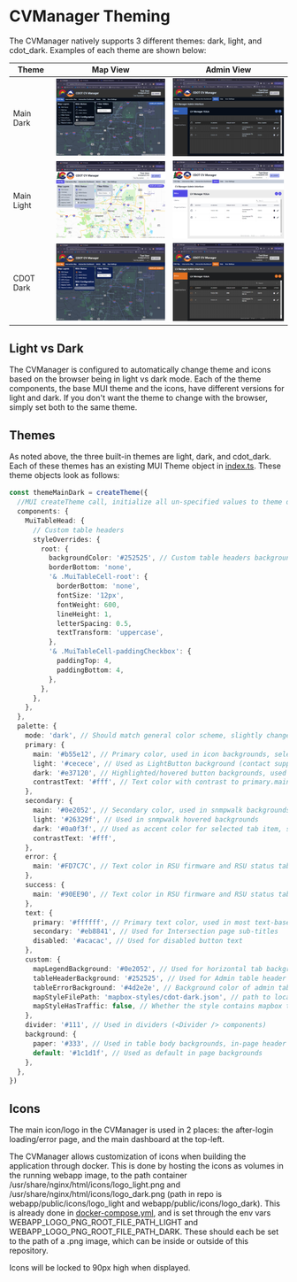 # CVManager Theming

The CVManager natively supports 3 different themes: dark, light, and cdot_dark. Examples of each theme are shown below:

| Theme      | Map View                                                                       | Admin View                                                                         |
| ---------- | ------------------------------------------------------------------------------ | ---------------------------------------------------------------------------------- |
| Main Dark  | <img src="./screenshots/main_dark_map.png" alt="Main Dark Map" width="300"/>   | <img src="./screenshots/main_dark_admin.png" alt="Main Dark Admin" width="300"/>   |
| Main Light | <img src="./screenshots/main_light_map.png" alt="Main Light Map" width="300"/> | <img src="./screenshots/main_light_admin.png" alt="Main Light Admin" width="300"/> |
| CDOT Dark  | <img src="./screenshots/cdot_dark_map.png" alt="CDOT Dark Map" width="300"/>   | <img src="./screenshots/cdot_dark_admin.png" alt="CDOT Dark Admin" width="300"/>   |

## Light vs Dark

The CVManager is configured to automatically change theme and icons based on the browser being in light vs dark mode. Each of the theme components, the base MUI theme and the icons, have different versions for light and dark. If you don't want the theme to change with the browser, simply set both to the same theme.

## Themes

As noted above, the three built-in themes are light, dark, and cdot_dark. Each of these themes has an existing MUI Theme object in [index.ts](./index.ts). These theme objects look as follows:

```ts
const themeMainDark = createTheme({
  //MUI createTheme call, initialize all un-specified values to theme defaults: https://mui.com/material-ui/customization/default-theme/
  components: {
    MuiTableHead: {
      // Custom table headers
      styleOverrides: {
        root: {
          backgroundColor: '#252525', // Custom table headers background color
          borderBottom: 'none',
          '& .MuiTableCell-root': {
            borderBottom: 'none',
            fontSize: '12px',
            fontWeight: 600,
            lineHeight: 1,
            letterSpacing: 0.5,
            textTransform: 'uppercase',
          },
          '& .MuiTableCell-paddingCheckbox': {
            paddingTop: 4,
            paddingBottom: 4,
          },
        },
      },
    },
  },
  palette: {
    mode: 'dark', // Should match general color scheme, slightly changes rendering
    primary: {
      main: '#b55e12', // Primary color, used in icon backgrounds, selected tabs, buttons, checkboxes, ...
      light: '#cecece', // Used as LightButton background (contact support and logout)
      dark: '#e37120', // Highlighted/hovered button backgrounds, used in smaller buttons, admin, toggles. Provides better text contrast than primary.main
      contrastText: '#fff', // Text color with contrast to primary.main and primary.dark colors
    },
    secondary: {
      main: '#0e2052', // Secondary color, used in snmpwalk backgrounds
      light: '#26329f', // Used in snmpwalk hovered backgrounds
      dark: '#0a0f3f', // Used as accent color for selected tab item, snmpwalk  backgrounds, and LightButton text color (contact support and logout)
      contrastText: '#fff',
    },
    error: {
      main: '#FD7C7C', // Text color in RSU firmware and RSU status tables, as well as ErrorMessageText. Background is background.paper
    },
    success: {
      main: '#90EE90', // Text color in RSU firmware and RSU status tables, as well as SuccessMessageText. Background is background.paper
    },
    text: {
      primary: '#ffffff', // Primary text color, used in most text-based components
      secondary: '#eb8841', // Used for Intersection page sub-titles
      disabled: '#acacac', // Used for disabled button text
    },
    custom: {
      mapLegendBackground: '#0e2052', // Used for horizontal tab backgrounds and map control/legend backgrounds
      tableHeaderBackground: '#252525', // Used for Admin table header background color, usually same as components.styleOverrides.root.backgroundColor
      tableErrorBackground: '#4d2e2e', // Background color of admin table rows when there is an error
      mapStyleFilePath: 'mapbox-styles/cdot-dark.json', // path to local mapbox map style.json
      mapStyleHasTraffic: false, // Whether the style contains mapbox traffic and incident layers
    },
    divider: '#111', // Used in dividers (<Divider /> components)
    background: {
      paper: '#333', // Used in table body backgrounds, in-page header backgrounds, and vertical tab background. Also used in Help page background
      default: '#1c1d1f', // Used as default in page backgrounds
    },
  },
})
```

## Icons

The main icon/logo in the CVManager is used in 2 places: the after-login loading/error page, and the main dashboard at the top-left.

The CVManager allows customization of icons when building the application through docker. This is done by hosting the icons as volumes in the running webapp image, to the path container /usr/share/nginx/html/icons/logo_light.png and /usr/share/nginx/html/icons/logo_dark.png (path in repo is webapp/public/icons/logo_light and webapp/public/icons/logo_dark). This is already done in [docker-compose.yml](../../../docker-compose.yml#L79), and is set through the env vars WEBAPP_LOGO_PNG_ROOT_FILE_PATH_LIGHT and WEBAPP_LOGO_PNG_ROOT_FILE_PATH_DARK. These should each be set to the path of a .png image, which can be inside or outside of this repository.

Icons will be locked to 90px high when displayed.
